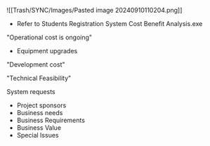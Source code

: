 ![[Trash/SYNC/Images/Pasted image 20240910110204.png]]
- Refer to Students Registration System Cost Benefit Analysis.exe

"Operational cost is ongoing"
- Equipment upgrades

"Development cost"

"Technical Feasibility" 


System requests
- Project sponsors
- Business needs
- Business Requirements
- Business Value
- Special Issues
